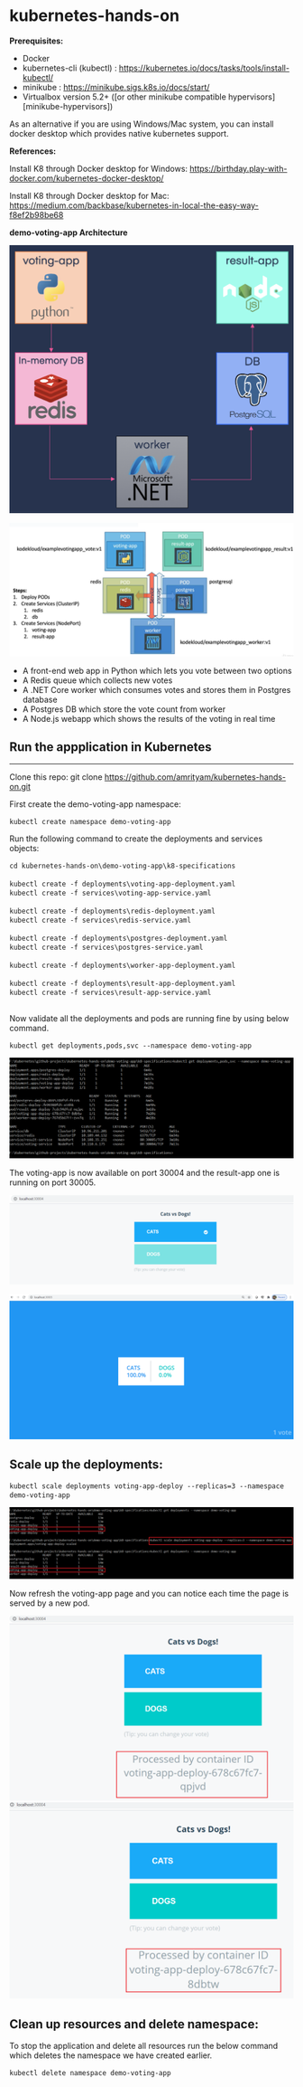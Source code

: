 # kubernetes-hands-on

**Prerequisites:**
* Docker
* kubernetes-cli (kubectl) : https://kubernetes.io/docs/tasks/tools/install-kubectl/
* minikube : https://minikube.sigs.k8s.io/docs/start/ 
* Virtualbox version 5.2+ ([or other minikube compatible hypervisors][minikube-hypervisors])

As an alternative if you are using Windows/Mac system, you can install docker desktop which provides native kubernetes support.

**References:**

Install K8 through Docker desktop for Windows: https://birthday.play-with-docker.com/kubernetes-docker-desktop/

Install K8 through Docker desktop for Mac: https://medium.com/backbase/kubernetes-in-local-the-easy-way-f8ef2b98be68


**demo-voting-app Architecture**

![arc_diagram!](/images/voting-app-architecture-diagram.png)


![K8_diagram!](/images/voting-app-pods-services.png)

* A front-end web app in Python which lets you vote between two options
* A Redis queue which collects new votes
* A .NET Core worker which consumes votes and stores them in Postgres database
* A Postgres DB which store the vote count from worker
* A Node.js webapp which shows the results of the voting in real time

## Run the appplication in Kubernetes ##
------------------------------------------
Clone this repo:
git clone https://github.com/amrityam/kubernetes-hands-on.git

First create the demo-voting-app namespace:
```
kubectl create namespace demo-voting-app
```

Run the following command to create the deployments and services objects:
```
cd kubernetes-hands-on\demo-voting-app\k8-specifications

kubectl create -f deployments\voting-app-deployment.yaml
kubectl create -f services\voting-app-service.yaml

kubectl create -f deployments\redis-deployment.yaml
kubectl create -f services\redis-service.yaml

kubectl create -f deployments\postgres-deployment.yaml
kubectl create -f services\postgres-service.yaml

kubectl create -f deployments\worker-app-deployment.yaml

kubectl create -f deployments\result-app-deployment.yaml
kubectl create -f services\result-app-service.yaml


```
Now validate all the deployments and pods are running fine by using below command.
```
kubectl get deployments,pods,svc --namespace demo-voting-app
```
![validate_pods_deployments!](/images/validate_pods_deployments.png)

The voting-app is now available on port 30004 and the result-app one is running on port 30005.


![voting-app!](/images/voting-app.png)

![result-app!](/images/result-app.png)

## Scale up the deployments:
```
kubectl scale deployments voting-app-deploy --replicas=3 --namespace demo-voting-app
```
![scale-up!](/images/scale-up.png)

Now refresh the voting-app page and you can notice each time the page is served by a new pod.

![scale-up-pod1!](/images/scale-up-pod1.png) 
![scale-up-pod2!](/images/scale-up-pod2.png)

## Clean up resources and delete namespace:
To stop the application and delete all resources run the below command which deletes the namespace we have created earlier.

```
kubectl delete namespace demo-voting-app
```
